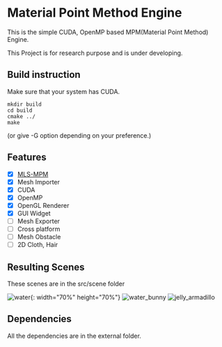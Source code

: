 # Material Point Method Engine

This is the simple CUDA, OpenMP based MPM(Material Point Method) Engine.

This Project is for research purpose and is under developing.

## Build instruction
Make sure that your system has CUDA.
```
mkdir build
cd build
cmake ../
make
```
(or give -G option depending on your preference.)

## Features
- [x] [MLS-MPM](https://yzhu.io/publication/mpmmls2018siggraph/paper.pdf)
- [x] Mesh Importer
- [x] CUDA 
- [x] OpenMP
- [x] OpenGL Renderer
- [x] GUI Widget
- [ ] Mesh Exporter
- [ ] Cross platform
- [ ] Mesh Obstacle
- [ ] 2D Cloth, Hair

## Resulting Scenes
These scenes are in the src/scene folder

<!-- <img src = "https://user-images.githubusercontent.com/46246202/193274158-6b4dcf1b-aef7-4ea6-b5a5-99b39527ac15.gif" width="70%"|height="70%"> -->
![water](https://user-images.githubusercontent.com/46246202/193274158-6b4dcf1b-aef7-4ea6-b5a5-99b39527ac15.gif){: width="70%" height="70%"}
![water_bunny](https://user-images.githubusercontent.com/46246202/193274175-186af6bd-3afb-42ae-a073-0b05b8167c7d.gif)
![jelly_armadillo](https://user-images.githubusercontent.com/46246202/193274094-fcbeb376-9767-4972-a11a-f7e301218623.gif)

## Dependencies
All the dependencies are in the external folder.
